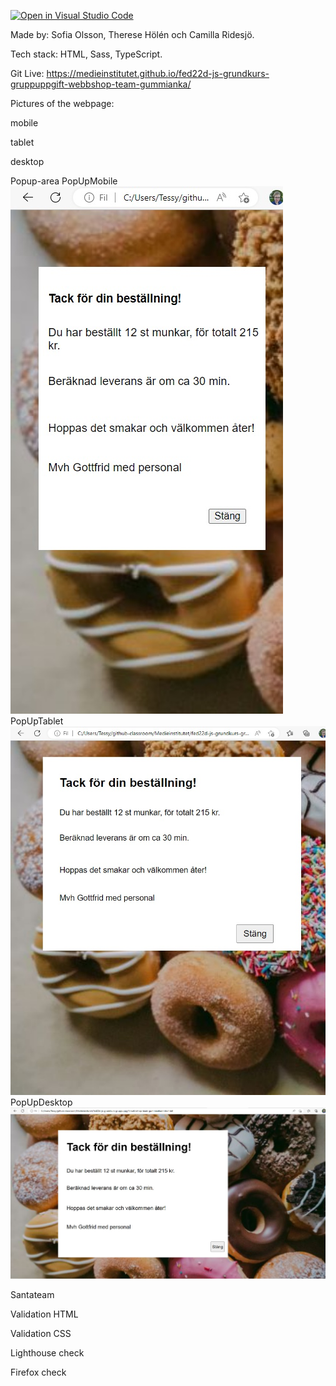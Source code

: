 [![Open in Visual Studio Code](https://classroom.github.com/assets/open-in-vscode-c66648af7eb3fe8bc4f294546bfd86ef473780cde1dea487d3c4ff354943c9ae.svg)](https://classroom.github.com/online_ide?assignment_repo_id=9232667&assignment_repo_type=AssignmentRepo)

Made by: Sofia Olsson, Therese Hölén och Camilla Ridesjö. 

Tech stack: HTML, Sass, TypeScript.

Git Live: https://medieinstitutet.github.io/fed22d-js-grundkurs-gruppuppgift-webbshop-team-gummianka/ 

Pictures of the webpage: 

mobile



tablet



desktop



Popup-area
PopUpMobile <img src="assets/ScreenshotsOfWebpage/PopUpMobile.jpg" alt="Mobile popup">
PopUpTablet <img src="assets/ScreenshotsOfWebpage/PopUpTablet.jpg" alt="Mobile popup">
PopUpDesktop <img src="assets/ScreenshotsOfWebpage/PopUpDesktop.jpg" alt="Mobile popup">


Santateam



Validation HTML




Validation CSS




Lighthouse check



Firefox check

